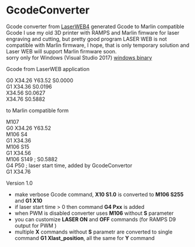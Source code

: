 # GcodeConverter
Gcode converter from [LaserWEB4](https://github.com/LaserWeb/LaserWeb4) generated Gcode to Marlin compatible Gcode
I use my old 3D printer with RAMPS and Marlin fimware for laser engraving and cutting, but pretty good program LASER WEB is not compatible with Marlin firmware, I hope, that is only temporary solution and Laser WEB will support Marlin firmware soon.  
sorry only for Windows (Visual Studio 2017)
[windows binary]()

Gcode from LaserWEB application
  
  G0 X34.26 Y63.52 S0.0000  
  G1 X34.36 S0.0196  
  X34.56 S0.0627  
  X34.76 S0.5882

to Marlin compatible form
  
  M107  
  G0 X34.26 Y63.52   
  M106 S4  
  G1 X34.36   
  M106 S15  
  G1 X34.56   
  M106 S149 ; S0.5882  
  G4 P50    ; laser start time, added by GcodeConvertor  
  G1 X34.76 

Version 1.0
  * make verbose Gcode command, **X10 S1.0** is converted to **M106 S255** and **G1 X10**
  * if laser start time > 0 then command **G4 Pxx** is added
  * when PWM is disabled converter uses  **M106** without **S** parameter
  * you can customize **LASER ON** and **OFF** commands (for RAMPS D9 output for PWM )
  * multiple **X** commands without **S** parametr are converted to single command **G1 Xlast_position**, all the same for **Y** command
